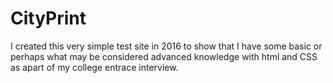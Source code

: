 CityPrint
=========

I created this very simple test site in 2016 to show that I have some basic or perhaps what may be considered advanced knowledge with html and CSS as apart of my college entrace interview.

